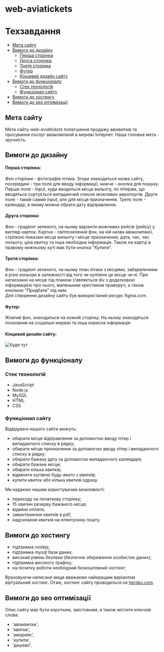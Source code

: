 # web-aviatickets
# Техзавдання #
- [Мета сайту](#мета-сайту)  
- [Вимоги до дизайну](#вимоги-до-дизайну)
  - [Перша сторінка](#перша-сторінка)
  - [Друга сторінка](#друга-сторінка)
  - [Третя сторінка](#третя-сторінка)
  - [Футер](#футер)
  - [Кінцевий дизайн сайту](#кінцевий-дизайн-сайту)
- [Вимоги до функціоналу](#вимоги-до-функціоналу)
  - [Стек технологій](#стек-технологій)
  - [Функціонал сайту](#функціонал-сайту)
- [Вимоги до хостингу](#вимоги-до-хостингу)
- [Вимоги до seo оптимізації](#вимоги-до-seo-оптимізації)

## Мета сайту ##
Мета сайту *web-aviatickets* полегшення продажу авіквитків та просування послуг авіакомпаній в мережі Інтернет. 
Наша головна мета - зручність.
## Вимоги до дизайну ##
#### Перша сторінка: ####
Фон сторінки - фотографія літака. Згори знаходиться назва сайту, посередині - три поля для вводу інформації, нижче - кнопка для пошуку. Перше поле - input, куди вводиться місце вильоту, по літерам, що вводяться сортується випадаючий список можливих аеропортів. Друге поле - такий самий input, але для місця призначення. Третє поле - календар, в якому можна обрати дату відправлення.  
#### Друга сторінка: #### 
Фон - градієнт зеленого, на ньому варіанти можливих рейсів (рейсу) у вигляді карток. Картка - світлозелений фон, на ній назва авіакомпанії, стрілкою показані місце вильоту і місце призначення, дата, час, час польоту, ціна квитку та інша необхідна інформація. Також на картці в правому нижньому куті має бути кнопка "Купити".  
#### Третя сторінка: ####
Фон - градієнт зеленого, на ньому план літака з місцями, забарвленими в різні кольори в залежності від того чи куплене це місце чи ні. При натисканні на місце під планом з'являється div з додатковою інформацією про нього, маленьким хрестиком праворуч, а також кнопкою "Придбати" під ним.  
Для створення дизайну сайту був використаний ресурс figma.com.  
#### Футер: ####
Жовтий фон, знаходиться на кожній сторінці. На ньому знаходяться посилання на соціальні мережі та інша корисна інформація.
#### Кінцевий дизайн сайту: ####
![буде тут](web-aviatickets-design.jpg)  
## Вимоги до функціоналу ##
### Стек технологій ###
- JavaScript
- Node.js
- MySQL  
- HTML  
- CSS
### Функціонал сайту ###
Відвідувачі нашого сайти можуть:  
- обирати місце відправлення за допомогою вводу літер і випадаючого списку в рядку;
- обирати місце призначення за допомогою вводу літер і випадаючого списку в рядку;
- обирати бажану дату за допомогою випадаючого календаря;
- обирати бажане місце;
- обирати кілька квитків;
- відміняти купівлю будь-якого з квитків;
- купити квиток або кілька квитків одразу.   
 
Ми надаємо нашим користувачам можливості:
- переходу на початкову сторінку;
- 15 хвилин резерву бажаного місця;
- відміни оплати;
- завантаження квитків в pdf;
- надсилання квитків на електронну пошту.
## Вимоги до хостингу ##
- підтримка nodejs;
- підтримка mysql бази даних;
- високий рівень безпеки (безпечне збереження особистих даних);
- підтримка високого трафіку;
- на початку роботи необхідний безкоштовний хостинг;    

Враховуючи написане вище вважаємо найкращим варіантом віртуальний хостинг. Отже, хостинг сайту проводиться на [heroku.com](https://www.heroku.com/).  
## Вимоги до seo оптимізації ##
Опис сайту має бути коротким, змістовним, а також містити ключові слова:
- 'авіаквитки',  
- 'квитки',  
- 'авіарейс',  
- 'купити',  
- 'дешево'.
